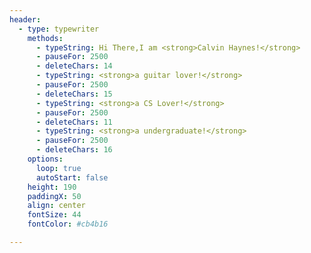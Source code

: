 ```yaml
---
header:
  - type: typewriter
    methods:
      - typeString: Hi There,I am <strong>Calvin Haynes!</strong>
      - pauseFor: 2500
      - deleteChars: 14 
      - typeString: <strong>a guitar lover!</strong>
      - pauseFor: 2500
      - deleteChars: 15
      - typeString: <strong>a CS Lover!</strong>
      - pauseFor: 2500
      - deleteChars: 11
      - typeString: <strong>a undergraduate!</strong>
      - pauseFor: 2500
      - deleteChars: 16
    options:
      loop: true
      autoStart: false
    height: 190
    paddingX: 50
    align: center
    fontSize: 44
    fontColor: #cb4b16 

---
```

